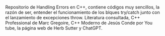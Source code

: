 Repositorio de Handling Errors en C++, contiene códigos muy sencillos, la razón de ser, entender el funcionamiento de los blques try/catch junto con el lanzamiento de 
excepciones throw. Literatura consultada, C++ Professional de Marc Gregoire, C++ Moderno de Jesús Conde por You tube, la página web de Herb Sutter y ChatGPT.
